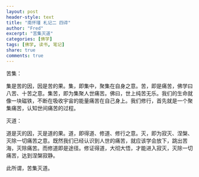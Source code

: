```yaml
---
layout: post
header-style: text
title: "南怀瑾 札记二 四谛"
author: "Fred"
excerpt: "苦集灭道"
categories: [佛学]
tags: [佛学, 读书, 笔记]
share: true
comments: true
---
```


苦集：

集是苦的因，因是苦的果。集，即集中，聚集在自身之意。苦，即是痛苦，佛学曰八苦、十苦之意。集苦，即为集聚人世痛苦。佛曰，世上纯苦无乐。我们的生命就像一块磁铁，不断在吸收宇宙的能量痛苦在自己身上。我们修行，首先就是一个聚集痛苦，认知世间痛苦的过程。

灭道：

道是灭的因，灭是道的果。道，即得道、修道、修行之意。灭，即为寂灭、涅槃、灭除一切痛苦之意。既然我们已经认识到人世的痛苦，就应该学会放下，跳出苦海，灭除痛苦。而修道即是途径。修证得道，大彻大悟，才能进入寂灭，灭除一切痛苦，达到涅槃寂静。

此所谓，苦集灭道。